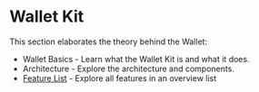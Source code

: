 # Wallet Kit

This section elaborates the theory behind the Wallet:

* Wallet Basics - Learn what the Wallet Kit is and what it does.
* Architecture - Explore the architecture and components.
* [Feature List](https://walt-id.notion.site/Features-by-Product-aab646e46a744a7d84a6b8fd6b7066ac) - Explore all features in an overview list
